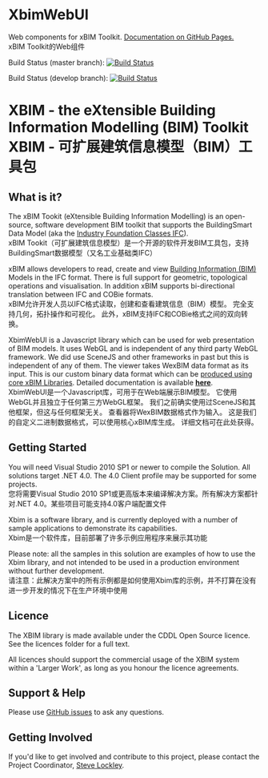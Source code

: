 XbimWebUI
=========

Web components for xBIM Toolkit. [Documentation on GitHub Pages.](http://xbimteam.github.io/XbimWebUI/)
<br>xBIM Toolkit的Web组件

Build Status (master branch): [ ![Build Status](http://xbimbuilds.cloudapp.net/app/rest/builds/buildType:(id:Xbim_XbimWebUi_XbimWebUi),branch:(name:master)/statusIcon "Build Status") ](http://xbimbuilds.cloudapp.net/project.html?projectId=Xbim_XbimWebUi&tab=projectOverview "Build Status")

Build Status (develop branch): [ ![Build Status](http://xbimbuilds.cloudapp.net/app/rest/builds/buildType:(id:Xbim_XbimWebUi_XbimWebUi),branch:(name:develop)/statusIcon "Build Status") ](http://xbimbuilds.cloudapp.net/project.html?projectId=Xbim_XbimWebUi&tab=projectOverview "Build Status")

# XBIM - the eXtensible Building Information Modelling (BIM) Toolkit<br>XBIM - 可扩展建筑信息模型（BIM）工具包

## What is it?

The xBIM Tookit (eXtensible Building Information Modelling) is an open-source, software development BIM toolkit that 
supports the BuildingSmart Data Model (aka the [Industry Foundation Classes IFC](http://en.wikipedia.org/wiki/Industry_Foundation_Classes)).<br>xBIM Tookit（可扩展建筑信息模型）是一个开源的软件开发BIM工具包，支持BuildingSmart数据模型（又名工业基础类IFC）

xBIM allows developers to read, create and view [Building Information (BIM)](http://en.wikipedia.org/wiki/Building_information_modeling) Models in the IFC format. 
There is full support for geometric, topological operations and visualisation. In addition xBIM supports 
bi-directional translation between IFC and COBie formats.<br>xBIM允许开发人员以IFC格式读取，创建和查看建筑信息（BIM）模型。 完全支持几何，拓扑操作和可视化。 此外，xBIM支持IFC和COBie格式之间的双向转换。

XbimWebUI is a Javascript library which can be used for web presentation of BIM models. It uses WebGL and is independent of any third party WebGL framework. We did use SceneJS and other frameworks in past but this is independent of any of them. The viewer takes WexBIM data format as its input. This is our custom binary data format which can be [produced using core xBIM Libraries](http://docs.xbim.net/examples/creating-wexbim-file.html). Detailed documentation is available [**here**](http://docs.xbim.net/XbimWebUI/).<br>XbimWebUI是一个Javascript库，可用于在Web端展示BIM模型。 它使用WebGL并且独立于任何第三方WebGL框架。 我们之前确实使用过SceneJS和其他框架，但这与任何框架无关。 查看器将WexBIM数据格式作为输入。 这是我们的自定义二进制数据格式，可以使用核心xBIM库生成。 详细文档可在此处获得。

## Getting Started

You will need Visual Studio 2010 SP1 or newer to compile the Solution. All solutions target .NET 4.0. The 4.0 Client profile
may be supported for some projects.<br>您将需要Visual Studio 2010 SP1或更高版本来编译解决方案。所有解决方案都针对.NET 4.0。某些项目可能支持4.0客户端配置文件

Xbim is a software library, and is currently deployed with a number of sample applications to demonstrate its capabilities.<br>Xbim是一个软件库，目前部署了许多示例应用程序来展示其功能

Please note: all the samples in this solution are examples of how to use the Xbim library, and not intended to be used in a 
production environment without further development.<br>请注意：此解决方案中的所有示例都是如何使用Xbim库的示例，并不打算在没有进一步开发的情况下在生产环境中使用

## Licence

The XBIM library is made available under the CDDL Open Source licence.  See the licences folder for a full text.

All licences should support the commercial usage of the XBIM system within a 'Larger Work', as long as you honour 
the licence agreements.

## Support & Help

Please use [GitHub issues](https://github.com/xBimTeam/XbimWebUI/issues) to ask any questions.

## Getting Involved

If you'd like to get involved and contribute to this project, please contact the Project Coordinator, [Steve Lockley](https://github.com/SteveLockley).
